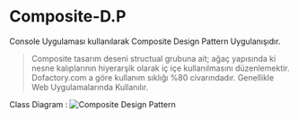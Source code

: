 # Composite-D.P

Console Uygulaması kullanılarak Composite Design Pattern Uygulanışıdır.

> Composite tasarım deseni structual grubuna ait; ağaç yapısında ki nesne kalıplarının hiyerarşik olarak iç içe kullanılmasını düzenlemektir. Dofactory.com a göre kullanım sıklığı %80 civarındadır. Genellikle Web Uygulamalarında Kullanılır.

Class Diagram : ![Composite Design Pattern](https://user-images.githubusercontent.com/37370113/37964998-2ddd22a4-31cc-11e8-9fdd-fedc449df8d7.JPG)

